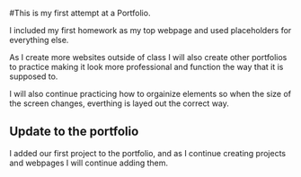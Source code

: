 

#This is my first attempt at a Portfolio.

I included my first homework as my top webpage and used placeholders for everything else.

As I create more websites outside of class I will also create other portfolios to practice making it look more professional and function the way that it is supposed to.

I will also continue practicing how to orgainize elements so when the size of the screen changes, everthing is layed out the correct way.


## Update to the portfolio

I added our first project to the portfolio, and as I continue creating projects and webpages I will continue adding them.